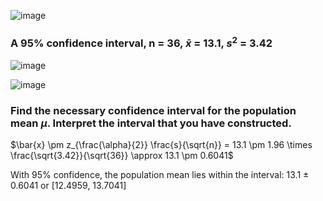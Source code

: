 
![image](https://github.com/user-attachments/assets/8c2b5d24-3a7d-49f3-b345-3bdf9f0118a8)

### A 95% confidence interval, n = 36, $\bar{x}$ = 13.1, $s^2$ = 3.42

![image](https://github.com/user-attachments/assets/2062b571-32e0-4e2f-88a6-bade0a24f75b)  

![image](https://github.com/user-attachments/assets/a52b6b43-1d4e-4c27-aa4b-d42f85e81345)

### Find the necessary confidence interval for the population mean $\mu$. Interpret the interval that you have constructed.

$\bar{x} \pm z_{\frac{\alpha}{2}} \frac{s}{\sqrt{n}} = 13.1 \pm 1.96 \times \frac{\sqrt{3.42}}{\sqrt{36}} \approx 13.1 \pm 0.6041$

With 95% confidence, the population mean lies within the interval: 13.1 $\pm$ 0.6041 or [12.4959, 13.7041]


